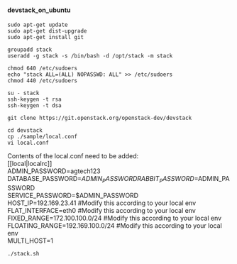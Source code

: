 #### devstack_on_ubuntu
```
sudo apt-get update
sudo apt-get dist-upgrade
sudo apt-get install git

groupadd stack
useradd -g stack -s /bin/bash -d /opt/stack -m stack

chmod 640 /etc/sudoers
echo "stack ALL=(ALL) NOPASSWD: ALL" >> /etc/sudoers
chmod 440 /etc/sudoers

su - stack
ssh-keygen -t rsa
ssh-keygen -t dsa

git clone https://git.openstack.org/openstack-dev/devstack

cd devstack
cp ./sample/local.conf
vi local.conf
```

Contents of the local.conf need to be added:   
[[local|localrc]]   
ADMIN_PASSWORD=agtech123   
DATABASE_PASSWORD=$ADMIN_PASSWORD   
RABBIT_PASSWORD=$ADMIN_PASSWORD   
SERVICE_PASSWORD=$ADMIN_PASSWORD   
HOST_IP=192.169.23.41 #Modify this according to your local env   
FLAT_INTERFACE=eth0 #Modify this according to your local env   
FIXED_RANGE=172.100.100.0/24 #Modify this according to your local env   
FLOATING_RANGE=192.169.100.0/24 #Modify this according to your local env   
MULTI_HOST=1

```
./stack.sh
```
